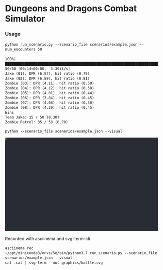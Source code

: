 # Dungeons and Dragons Combat Simulator

### Usage

```
python run_scenario.py --scenario_file scenarios/example.json --num_encounters 50

100%|███████████████████████████████████████████████████████████████████████████████████| 50/50 [00:14<00:00,  3.39it/s]
Jake (01): DPR (6.97), hit ratio (0.79)
Jake (02): DPR (6.89), hit ratio (0.81)
Zombie (03): DPR (4.11), hit ratio (0.50)
Zombie (04): DPR (4.12), hit ratio (0.50)
Zombie (05): DPR (4.01), hit ratio (0.44)
Zombie (06): DPR (3.84), hit ratio (0.45)
Zombie (07): DPR (4.08), hit ratio (0.50)
Zombie (08): DPR (4.20), hit ratio (0.45)
Wins
Team Jake: 15 / 50 (0.30)
Zombie Patrol: 35 / 50 (0.70)
```


```
python --scenario_file scenarios/example.json --visual
```

<p align="center">
  <img width="600" src="https://github.com/jvasilakes/dnd_combat_simulator/blob/master/graphics/battle.svg">
</p>

Recorded with asciinema and svg-term-cli

```
asciinema rec
~/opt/miniconda3/envs/5e/bin/python3.7 run_scenario.py --scenario_file scenarios/example.json --visual
cat .cat | svg-term --out graphics/battle.svg
```
